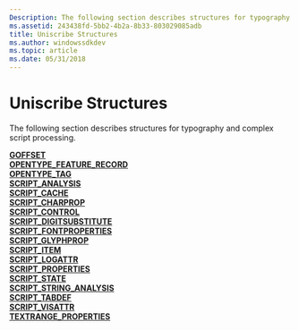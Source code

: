```yaml
---
Description: The following section describes structures for typography and complex script processing.
ms.assetid: 243438fd-5bb2-4b2a-8b33-803029085adb
title: Uniscribe Structures
ms.author: windowssdkdev
ms.topic: article
ms.date: 05/31/2018
---
```


# Uniscribe Structures

The following section describes structures for typography and complex script processing.

<dl>

[**GOFFSET**](/windows/desktop/api/Usp10/ns-usp10-taggoffset)  
[**OPENTYPE\_FEATURE\_RECORD**](/windows/desktop/api/Usp10/ns-usp10-opentype_feature_record)  
[**OPENTYPE\_TAG**](opentype-tag.md)  
[**SCRIPT\_ANALYSIS**](/windows/desktop/api/Usp10/ns-usp10-tag_script_analysis)  
[**SCRIPT\_CACHE**](script-cache.md)  
[**SCRIPT\_CHARPROP**](/windows/desktop/api/Usp10/ns-usp10-script_charprop)  
[**SCRIPT\_CONTROL**](/windows/desktop/api/Usp10/ns-usp10-tag_script_control)  
[**SCRIPT\_DIGITSUBSTITUTE**](/windows/desktop/api/Usp10/ns-usp10-tag_script_digitsubstitute)  
[**SCRIPT\_FONTPROPERTIES**](/windows/desktop/api/Usp10/ns-usp10-script_fontproperties)  
[**SCRIPT\_GLYPHPROP**](/windows/desktop/api/Usp10/ns-usp10-script_glyphprop)  
[**SCRIPT\_ITEM**](/windows/desktop/api/Usp10/ns-usp10-tag_script_item)  
[**SCRIPT\_LOGATTR**](/windows/desktop/api/Usp10/ns-usp10-tag_script_logattr)  
[**SCRIPT\_PROPERTIES**](/windows/desktop/api/Usp10/ns-usp10-script_properties)  
[**SCRIPT\_STATE**](/windows/desktop/api/Usp10/ns-usp10-tag_script_state)  
[**SCRIPT\_STRING\_ANALYSIS**](script-string-analysis.md)  
[**SCRIPT\_TABDEF**](/windows/desktop/api/Usp10/ns-usp10-tag_script_tabdef)  
[**SCRIPT\_VISATTR**](/windows/desktop/api/Usp10/ns-usp10-tag_script_visattr)  
[**TEXTRANGE\_PROPERTIES**](/windows/desktop/api/Usp10/ns-usp10-textrange_properties)  
</dl>

 

 



